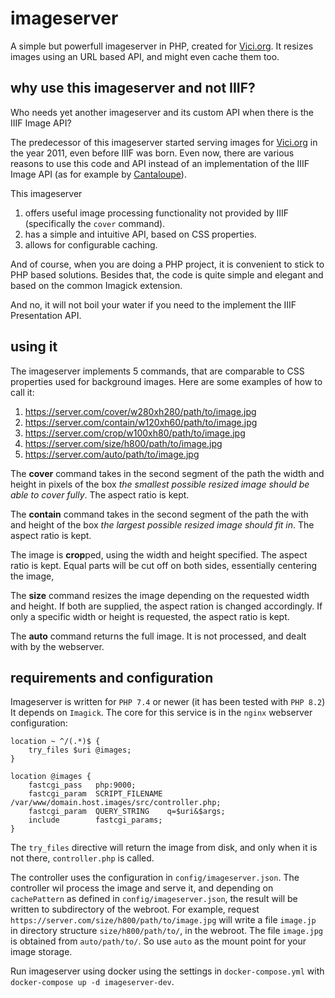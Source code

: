# imageserver

A simple but powerfull imageserver in PHP, created for [Vici.org](https://vici.org).
It resizes images using an URL based API, and might even cache them too.

## why use this imageserver and not IIIF?

Who needs yet another imageserver and its custom API when there is the IIIF Image API?

The predecessor of this imageserver started serving images for [Vici.org](https://vici.org) in the year 2011, even before IIIF was born. Even now, there are various reasons to use this code and API instead of an implementation of the IIIF Image API (as for example by [Cantaloupe](https://cantaloupe-project.github.io)).

This imageserver

1. offers useful image processing functionality not provided by IIIF (specifically the `cover` command).
2. has a simple and intuitive API, based on CSS properties.
3. allows for configurable caching.

And of course, when you are doing a PHP project, it is convenient to stick to PHP based solutions. Besides that, the code is quite simple and elegant and based on the common Imagick extension.

And no, it will not boil your water if you need to the implement the IIIF Presentation API.

## using it

The imageserver implements 5 commands, that are comparable to CSS properties used for background images. Here are some examples of how to call it:

 1. https://server.com/cover/w280xh280/path/to/image.jpg
 2. https://server.com/contain/w120xh60/path/to/image.jpg
 3. https://server.com/crop/w100xh80/path/to/image.jpg
 4. https://server.com/size/h800/path/to/image.jpg
 5. https://server.com/auto/path/to/image.jpg

 
The **cover** command takes in the second segment of the path the width and height in pixels of the box *the smallest possible resized image should be able to cover fully*. The aspect ratio is kept.
 
The **contain** command takes in the second segment of the path the with and height of the box *the largest possible resized image should fit in*. The aspect ratio is kept.
  
The image is **crop**ped, using the width and height specified. The aspect ratio is kept. Equal parts will be cut off on both sides, essentially centering the image,
 
The **size** command resizes the image depending on the requested width and height. If both are supplied, the aspect ration is changed accordingly. If only a specific width or height is requested, the aspect ratio is kept.
 
The **auto** command returns the full image. It is not processed, and dealt with by the webserver.
 
 
## requirements and configuration
 
Imageserver is written for `PHP 7.4` or newer (it has been tested with `PHP 8.2`) It depends on `Imagick`.
The core for this service is in the `nginx` webserver configuration:

    location ~ ^/(.*)$ {
        try_files $uri @images;
    }

    location @images {
	    fastcgi_pass   php:9000;
        fastcgi_param  SCRIPT_FILENAME  /var/www/domain.host.images/src/controller.php;
	    fastcgi_param  QUERY_STRING    q=$uri&$args;
        include        fastcgi_params;
    }

The `try_files` directive will return the image from disk, and only when it is not there, `controller.php` is called.

The controller uses the configuration in `config/imageserver.json`.
The controller wil process the image and serve it, and depending on `cachePattern` as defined in `config/imageserver.json`, the result will be written to subdirectory of the webroot. For example, request `https://server.com/size/h800/path/to/image.jpg` will write a file `image.jp` in directory structure `size/h800/path/to/`, in the webroot. The file `image.jpg` is obtained from `auto/path/to/`.  So use `auto` as the mount point for your image storage.

Run imageserver using docker using the settings in `docker-compose.yml` with `docker-compose up -d imageserver-dev`.




